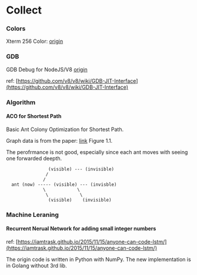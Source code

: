 # Collect

### Colors

Xterm 256 Color: [origin](https://upload.wikimedia.org/wikipedia/en/1/15/Xterm_256color_chart.svg)

### GDB

GDB Debug for NodeJS/V8 [origin](https://gist.github.com/ofrobots/0bdcab89771221ace68d)

ref: [https://github.com/v8/v8/wiki/GDB-JIT-Interface](https://github.com/v8/v8/wiki/GDB-JIT-Interface)

### Algorithm

#### ACO for Shortest Path

Basic Ant Colony Optimization for Shortest Path.

Graph data is from the paper: [link](http://www.iasj.net/iasj?func=fulltext&aId=81491) Figure 1.1.

The perofrmance is not good, especially since each ant moves with seeing one forwarded deepth.

```
                (visible) --- (invisible)
               /
              /
  ant (now) ----- (visible) --- (invisble)
              \            \
               \            \
                (visible)    (invisible)
```

### Machine Leraning

#### Recurrent Nerual Network for adding small integer numbers

ref: [https://iamtrask.github.io/2015/11/15/anyone-can-code-lstm/](https://iamtrask.github.io/2015/11/15/anyone-can-code-lstm/)

The origin code is written in Python with NumPy. The new implementation is in Golang without 3rd lib.

